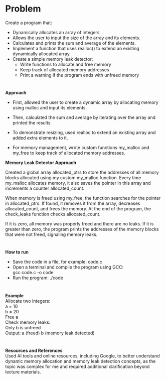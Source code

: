 # Problem
Create a program that: 
- Dynamically allocates an array of integers 
-	Allows the user to input the size of the array and its elements. 
-	Calculates and prints the sum and average of the elements.
- Implement a function that uses realloc() to extend an existing dynamically allocated array.
- Create a simple memory leak detector: 
   -	Write functions to allocate and free memory 
    -	Keep track of allocated memory addresses 
   -	Print a warning if the program ends with unfreed memory 
#
**Approach**

- First,  allowed the user to create a dynamic array by allocating memory using malloc and input its elements.

- Then,  calculated the sum and average by iterating over the array and printed the results.

- To demonstrate resizing,  used realloc to extend an existing array and added extra elements to it.

- For memory management,  wrote custom functions my_malloc and my_free to keep track of allocated memory addresses.  
  
**Memory Leak Detector Approach**

Created a global array allocated_ptrs to store the addresses of all memory blocks allocated using my custom my_malloc function. Every time my_malloc allocates memory, it also saves the pointer in this array and increments a counter allocated_count.

When memory is freed using my_free, the function searches for the pointer in allocated_ptrs. If found, it removes it from the array, decreases allocated_count, and frees the memory. At the end of the program, the check_leaks function checks allocated_count.

If it is zero, all memory was properly freed and there are no leaks. If it is greater than zero, the program prints the addresses of the memory blocks that were not freed, signaling memory leaks.
#
**How to run**

- Save the code in a file, for example: code.c
- Open a terminal and compile the program using GCC:    
  gcc code.c -o code
- Run the program:
    ./code
#
**Example**      
Allocate two integers:  
a = 10  
b =  20  
Free a  
Check memory leaks:  
Only b is unfreed  
Output:
a  (freed)
b (memory leak detected)
#
**Resources and References**    
Used AI tools and online resources, including Google, to better understand dynamic memory allocation and memory leak detection concepts, as the topic was complex for me  and required additional clarification beyond lecture materials.
